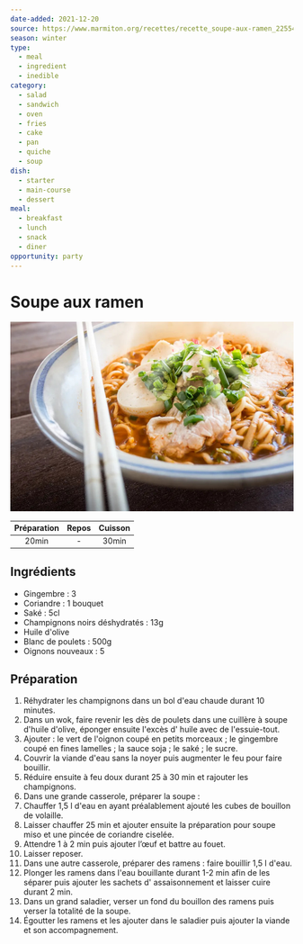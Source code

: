 ```yaml
---
date-added: 2021-12-20
source: https://www.marmiton.org/recettes/recette_soupe-aux-ramen_225544.aspx
season: winter
type:
  - meal
  - ingredient
  - inedible
category:
  - salad
  - sandwich
  - oven
  - fries
  - cake
  - pan
  - quiche
  - soup
dish:
  - starter
  - main-course
  - dessert
meal:
  - breakfast
  - lunch
  - snack
  - diner
opportunity: party
---
```


# Soupe aux ramen

![](images/Soupe%20aux%20ramen.jpg)

| Préparation | Repos | Cuisson |
|:-----------:|:-----:|:-------:|
|    20min    |   -   |  30min  |

## Ingrédients

- Gingembre : 3
- Coriandre : 1 bouquet
- Saké : 5cl
- Champignons noirs déshydratés : 13g
- Huile d'olive
- Blanc de poulets : 500g
- Oignons nouveaux : 5

## Préparation

1. Réhydrater les champignons dans un bol d'eau chaude durant 10 minutes.
2. Dans un wok, faire revenir les dès de poulets dans une cuillère à soupe d'huile d'olive, éponger ensuite l'excès d' huile avec de l'essuie-tout.
3. Ajouter : le vert de l'oignon coupé en petits morceaux ; le gingembre coupé en fines lamelles ; la sauce soja ; le saké ; le sucre.
4. Couvrir la viande d'eau sans la noyer puis augmenter le feu pour faire bouillir.
5. Réduire ensuite à feu doux durant 25 à 30 min et rajouter les champignons.
6. Dans une grande casserole, préparer la soupe :
7. Chauffer 1,5 l d'eau en ayant préalablement ajouté les cubes de bouillon de volaille.
8. Laisser chauffer 25 min et ajouter ensuite la préparation pour soupe miso et une pincée de coriandre ciselée.
9. Attendre 1 à 2 min puis ajouter l’œuf et battre au fouet.
10. Laisser reposer.
11. Dans une autre casserole, préparer des ramens : faire bouillir 1,5 l d'eau.
12. Plonger les ramens dans l'eau bouillante durant 1-2 min afin de les séparer puis ajouter les sachets d'  assaisonnement et laisser cuire durant 2 min.
13. Dans un grand saladier, verser un fond du bouillon des ramens puis verser la totalité de la soupe.
14. Égoutter les ramens et les ajouter dans le saladier puis ajouter la viande et son accompagnement.
